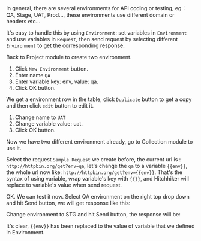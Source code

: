 In general, there are several environments for API coding or testing, eg：QA, Stage, UAT, Prod..., these environments use different domain or headers etc... 

It's easy to handle this by using `Environment`: set variables in `Environment` and use variables in `Request`, then send request by selecting different `Environment` to get the corresponding response.

Back to Project module to create two environment.
1. Click `New Environment` button.
2. Enter name `QA`
3. Enter variable key: env, value: qa.
4. Click OK button.

We get a environment row in the table, click `Duplicate` button to get a copy and then click `edit` button to edit it.
1. Change name to `UAT`
2. Change variable value: uat.
3. Click OK button.

Now we have two different environment already, go to Collection module to use it.

Select the request `Sample Request` we create before, the current url is : `http://httpbin.org/get?env=qa`, let's change the `qa` to a variable `{{env}}`, the whole url now like: `http://httpbin.org/get?env={{env}}`. That's the syntax of using variable, wrap variable's key with `{{}}`, and Hitchhiker will replace to variable's value when send request.

OK. We can test it now. Select QA environment on the right top drop down and hit Send button, we will get response like this:

Change environment to STG and hit Send button, the response will be:

It's clear, `{{env}}` has been replaced to the value of variable that we defined in Environment.